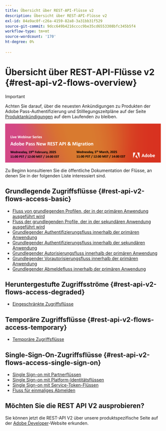 ```yaml
---
title: Übersicht über REST-API-Flüsse v2
description: Übersicht über REST-API-Flüsse v2
exl-id: 84a9ac0f-c26a-4159-82a8-3a31bb31f529
source-git-commit: 9dcc649b4216cccc9be35cd6553308bfc345b5f4
workflow-type: tm+mt
source-wordcount: '170'
ht-degree: 0%

---
```


# Übersicht über REST-API-Flüsse v2 {#rest-api-v2-flows-overview}

>[!IMPORTANT]
>
> Achten Sie darauf, über die neuesten Ankündigungen zu Produkten der Adobe Pass-Authentifizierung und Stilllegungszeitpläne auf der Seite [Produktankündigungen](/help/authentication/product-announcements.md) auf dem Laufenden zu bleiben.

<a href="https://experienceleague.adobe.com/en/docs/pass/authentication/product-announcements">![Live-Webinar-Reihe](/help/authentication/assets/rest-api-v2/live-webinar-series-banner.png)</a>

Zu Beginn konsultieren Sie die öffentliche Dokumentation der Flüsse, an denen Sie in der folgenden Liste interessiert sind.

## Grundlegende Zugriffsflüsse {#rest-api-v2-flows-access-basic}

* [Fluss von grundlegenden Profilen, der in der primären Anwendung ausgeführt wird](basic-access-flows/rest-api-v2-basic-profiles-primary-application-flow.md)
* [Fluss der grundlegenden Profile, der in der sekundären Anwendung ausgeführt wird](basic-access-flows/rest-api-v2-basic-profiles-secondary-application-flow.md)
* [Grundlegender Authentifizierungsfluss innerhalb der primären Anwendung](basic-access-flows/rest-api-v2-basic-authentication-primary-application-flow.md)
* [Grundlegender Authentifizierungsfluss innerhalb der sekundären Anwendung](basic-access-flows/rest-api-v2-basic-authentication-secondary-application-flow.md)
* [Grundlegender Autorisierungsfluss innerhalb der primären Anwendung](basic-access-flows/rest-api-v2-basic-authorization-primary-application-flow.md)
* [Grundlegender Vorautorisierungsfluss innerhalb der primären Anwendung](basic-access-flows/rest-api-v2-basic-preauthorization-primary-application-flow.md)
* [Grundlegender Abmeldefluss innerhalb der primären Anwendung](basic-access-flows/rest-api-v2-basic-logout-primary-application-flow.md)

## Heruntergestufte Zugriffsströme {#rest-api-v2-flows-access-degraded}

* [Eingeschränkte Zugriffsflüsse](degraded-access-flows/rest-api-v2-access-degraded-flows.md)

## Temporäre Zugriffsflüsse {#rest-api-v2-flows-access-temporary}

* [Temporäre Zugriffsflüsse](temporary-access-flows/rest-api-v2-access-temporary-flows.md)

## Single-Sign-On-Zugriffsflüsse {#rest-api-v2-flows-access-single-sign-on}

* [Single Sign-on mit Partnerflüssen](single-sign-on-access-flows/rest-api-v2-single-sign-on-partner-flows.md)
* [Single Sign-on mit Platform-Identitätsflüssen](single-sign-on-access-flows/rest-api-v2-single-sign-on-platform-identity-flows.md)
* [Single Sign-on mit Service-Token-Flüssen](single-sign-on-access-flows/rest-api-v2-single-sign-on-service-token-flows.md)
* [Fluss für einmaliges Abmelden](single-sign-on-access-flows/rest-api-v2-single-sign-on-logout-flow.md)

## Möchten Sie die REST API V2 ausprobieren?

Sie können jetzt die REST-API V2 über unsere produktspezifische Seite auf der [Adobe Developer](https://developer.adobe.com/adobe-pass/)-Website erkunden.
